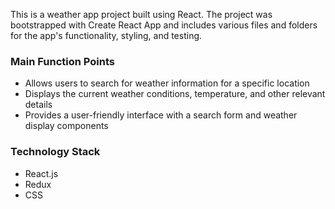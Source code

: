 This is a weather app project built using React. The project was bootstrapped with Create React App and includes various files and folders for the app's functionality, styling, and testing.

### Main Function Points
- Allows users to search for weather information for a specific location
- Displays the current weather conditions, temperature, and other relevant details
- Provides a user-friendly interface with a search form and weather display components

### Technology Stack
- React.js
- Redux
- CSS


